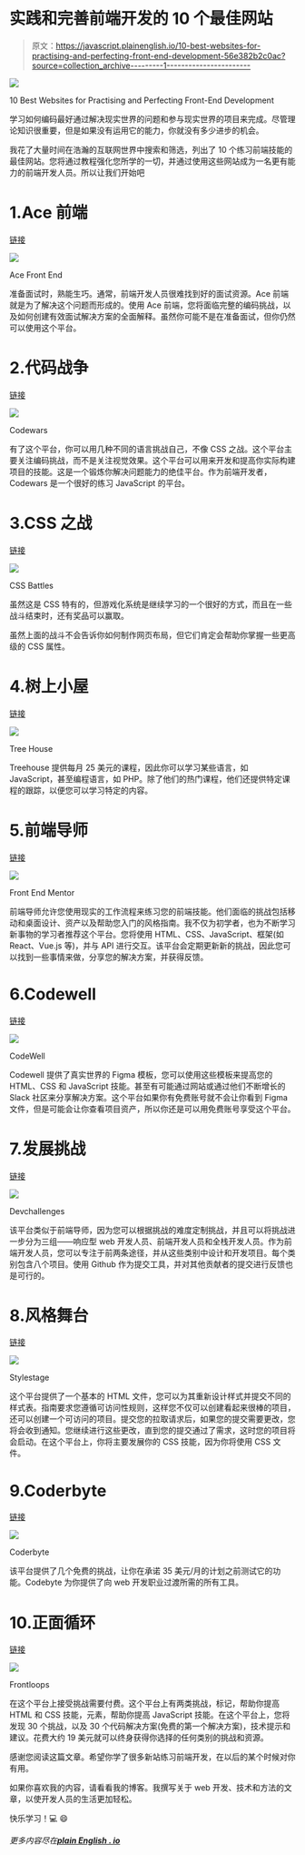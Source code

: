 # 实践和完善前端开发的 10 个最佳网站

> 原文：<https://javascript.plainenglish.io/10-best-websites-for-practising-and-perfecting-front-end-development-56e382b2c0ac?source=collection_archive---------1----------------------->

![](img/6b06e85baf6084d7e99e87d0276bd524.png)

10 Best Websites for Practising and Perfecting Front-End Development

学习如何编码最好通过解决现实世界的问题和参与现实世界的项目来完成。尽管理论知识很重要，但是如果没有运用它的能力，你就没有多少进步的机会。

我花了大量时间在浩瀚的互联网世界中搜索和筛选，列出了 10 个练习前端技能的最佳网站。您将通过教程强化您所学的一切，并通过使用这些网站成为一名更有能力的前端开发人员。所以让我们开始吧

# 1.Ace 前端

[链接](https://www.acefrontend.com/)

![](img/5b99d1719adf4479cc362b741c76336f.png)

Ace Front End

准备面试时，熟能生巧。通常，前端开发人员很难找到好的面试资源。Ace 前端就是为了解决这个问题而形成的。使用 Ace 前端，您将面临完整的编码挑战，以及如何创建有效面试解决方案的全面解释。虽然你可能不是在准备面试，但你仍然可以使用这个平台。

# 2.代码战争

[链接](https://www.codewars.com/)

![](img/b064803386aaeca500f9ddec10dfcd25.png)

Codewars

有了这个平台，你可以用几种不同的语言挑战自己，不像 CSS 之战。这个平台主要关注编码挑战，而不是关注视觉效果。这个平台可以用来开发和提高你实际构建项目的技能。这是一个锻炼你解决问题能力的绝佳平台。作为前端开发者，Codewars 是一个很好的练习 JavaScript 的平台。

# 3.CSS 之战

[链接](https://cssbattle.dev/)

![](img/8f38634e78476af1fc30d556b7f681b6.png)

CSS Battles

虽然这是 CSS 特有的，但游戏化系统是继续学习的一个很好的方式，而且在一些战斗结束时，还有奖品可以赢取。

虽然上面的战斗不会告诉你如何制作网页布局，但它们肯定会帮助你掌握一些更高级的 CSS 属性。

# 4.树上小屋

[链接](https://teamtreehouse.com/)

![](img/a49c2d3c39196322b133a44f4cbc7d98.png)

Tree House

Treehouse 提供每月 25 美元的课程，因此你可以学习某些语言，如 JavaScript，甚至编程语言，如 PHP。除了他们的热门课程，他们还提供特定课程的跟踪，以便您可以学习特定的内容。

# 5.前端导师

[链接](https://www.frontendmentor.io/)

![](img/90e9da50a8506aa91c84ce094633a15d.png)

Front End Mentor

前端导师允许您使用现实的工作流程来练习您的前端技能。他们面临的挑战包括移动和桌面设计、资产以及帮助您入门的风格指南。我不仅为初学者，也为不断学习新事物的学习者推荐这个平台。您将使用 HTML、CSS、JavaScript、框架(如 React、Vue.js 等)，并与 API 进行交互。该平台会定期更新新的挑战，因此您可以找到一些事情来做，分享您的解决方案，并获得反馈。

# 6.Codewell

[链接](https://www.codewell.cc/)

![](img/edbfc5134797d35e2bb27182508af69c.png)

CodeWell

Codewell 提供了真实世界的 Figma 模板，您可以使用这些模板来提高您的 HTML、CSS 和 JavaScript 技能。甚至有可能通过网站或通过他们不断增长的 Slack 社区来分享解决方案。这个平台如果你有免费账号就不会让你看到 Figma 文件，但是可能会让你查看项目资产，所以你还是可以用免费账号享受这个平台。

# 7.发展挑战

[链接](https://devchallenges.io/)

![](img/44224f97f756c983d3e35d03000a7fea.png)

Devchallenges

该平台类似于前端导师，因为您可以根据挑战的难度定制挑战，并且可以将挑战进一步分为三组——响应型 web 开发人员、前端开发人员和全栈开发人员。作为前端开发人员，您可以专注于前两条途径，并从这些类别中设计和开发项目。每个类别包含八个项目。使用 Github 作为提交工具，并对其他贡献者的提交进行反馈也是可行的。

# 8.风格舞台

[链接](https://stylestage.dev/)

![](img/861a5ecff778dba607666c55252a5bb1.png)

Stylestage

这个平台提供了一个基本的 HTML 文件，您可以为其重新设计样式并提交不同的样式表。指南要求您遵循可访问性规则，这样您不仅可以创建看起来很棒的项目，还可以创建一个可访问的项目。提交您的拉取请求后，如果您的提交需要更改，您将会收到通知。您继续进行这些更改，直到您的提交通过了需求，这时您的项目将会启动。在这个平台上，你将主要发展你的 CSS 技能，因为你将使用 CSS 文件。

# 9.Coderbyte

[链接](https://coderbyte.com/)

![](img/3202c8a26917fa9b82fcd21fc0e0f4b9.png)

Coderbyte

该平台提供了几个免费的挑战，让你在承诺 35 美元/月的计划之前测试它的功能。Codebyte 为你提供了向 web 开发职业过渡所需的所有工具。

# 10.正面循环

[链接](https://frontloops.io/)

![](img/62438b9481ae16821516272b1dc01af0.png)

Frontloops

在这个平台上接受挑战需要付费。这个平台上有两类挑战，标记，帮助你提高 HTML 和 CSS 技能，元素，帮助你提高 JavaScript 技能。在这个平台上，您将发现 30 个挑战，以及 30 个代码解决方案(免费的第一个解决方案)，技术提示和建议。花费大约 19 美元就可以终身获得你选择的任何类别的挑战和资源。

感谢您阅读这篇文章。希望你学了很多新站练习前端开发，在以后的某个时候对你有用。

如果你喜欢我的内容，请看看我的博客。我撰写关于 web 开发、技术和方法的文章，以使开发人员的生活更加轻松。

快乐学习！💻 😄

*更多内容尽在*[***plain English . io***](http://plainenglish.io/)